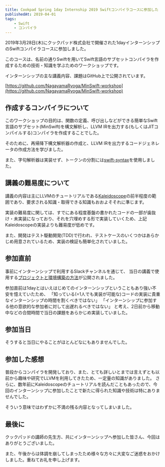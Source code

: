 ```yaml
---
title: Cookpad Spring 1day Internship 2019 Swiftコンパイラコースに参加した
publishedAt: 2019-04-01
tags:
    - Swift
    - コンパイラ
---
```


2019年3月28日(木)にクックパッド株式会社で開催された1dayインターンシップのSwiftコンパイラコースに参加しました。

このコースは、名前の通りSwiftを用いてSwift言語のサブセットコンパイラを作成するための技術・知識を学ぶためのワークショップです。

インターンシップの主な講義内容、課題はGitHub上で公開されています。

[https://github.com/NagayamaRyoga/MinSwift-workshop](https://github.com/NagayamaRyoga/MinSwift-workshop)

## 作成するコンパイラについて

このワークショップの目的は、関数の定義、呼び出しなどができる簡単なSwift言語のサブセット(MinSwift)を構文解析し、LLVM IRを出力する(もしくはJITコンパイルする)コンパイラを作成することでした。

そのために、再帰降下構文解析器の作成と、LLVM IRを出力するコードジェネレータの作成方法を学びました。

また、字句解析器は実装せず、トークンの分割には[swift-syntax](https://github.com/apple/swift-syntax)を使用しました。

## 講義の難易度について

講義の内容は主にLLVMのチュートリアルである[Kaleidoscope](https://llvm.org/docs/tutorial/)の前半程度の範囲であり、要求される知識・取得できる知識もおおよそそれに準じます。

実装の難易度に関しては、すでにある程度基盤の書かれたコードの一部が歯抜け・未実装になっており、それを穴埋めする形で実装していくため、上記Kaleidoscopeの実装よりも難易度が低めです。

また、開発はテスト駆動開発(TDD)で行われ、テストケースのいくつかはあらかじめ用意されているため、実装の検証も簡単化されていました。

## 参加直前

事前にインターンシップで利用するSlackチャンネルを通じて、
当日の講義で使用する[プロジェクトと環境構築の方法](https://github.com/giginet/MinSwift-workshop)が公開されました。

参加直前は1dayとはいえはじめてのインターンシップということもあり強い不安を憶えていたため、
「知っている(=1人でも実装が可能な)コードの実装に貴重なインターンシップの時間を割くべきではない」
「インターンシップに参加する他の意欲的な参加者に対して出遅れるべきではない」
と考え、2日前から移動中などの合間時間で当日の課題をあらかじめ実装していました。

## 参加当日

そうすると当日にやることがほとんどなにもありませんでした。

## 参加した感想

普段からコンパイラを開発しており、また、とても詳しいとまでは言えずとも以前から趣味や研究でLLVMを利用してきたため、一定量の知識がありました。
さらに、数年前にKaleidoscopeのチュートリアルを読んだこともあったので、今回のインターンシップに参加したことで新たに得られた知識や技術は特にありませんでした。

そういう意味ではわずかに不満の残る内容となってしまいました。

## 最後に

クックパッドの講師の先生方、共にインターンシップへ参加した皆さん、今回はありがとうございました。

また、午後からは体調を崩してしまったため様々な方々に大変なご迷惑をおかけしました。重ねてお礼を申し上げます。
